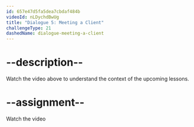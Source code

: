 ```yaml
---
id: 657e47d5fa5dea7cbdaf484b
videoId: nLDychdBwUg
title: "Dialogue 5: Meeting a Client"
challengeType: 21
dashedName: dialogue-meeting-a-client
---
```


# --description--

Watch the video above to understand the context of the upcoming lessons.

# --assignment--

Watch the video
